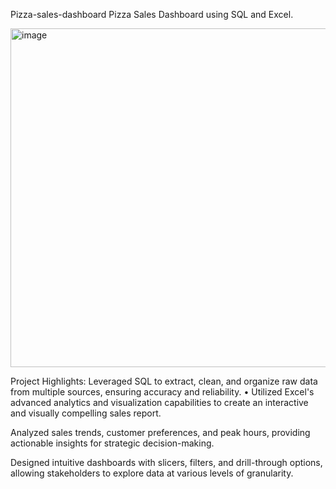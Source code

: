 Pizza-sales-dashboard
Pizza Sales Dashboard using SQL and Excel.

<img width="542" alt="image" src="https://github.com/coderkathait/Pizza-Sales-dashboard/assets/124599656/bb43fd5a-e2a5-42e9-83e6-25d6ff5428c2">

Project Highlights:
Leveraged SQL to extract, clean, and organize raw data from multiple sources, ensuring accuracy and reliability. • Utilized Excel's advanced analytics and visualization capabilities to create an interactive and visually compelling sales report.

Analyzed sales trends, customer preferences, and peak hours, providing actionable insights for strategic decision-making.

Designed intuitive dashboards with slicers, filters, and drill-through options, allowing stakeholders to explore data at various levels of granularity.
